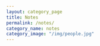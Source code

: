 ```yaml
---
layout: category_page
title: Notes
permalink: /notes/
category_name: notes
category_image: "/img/people.jpg"
---
```


